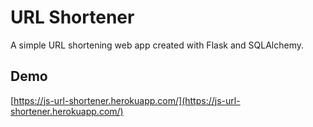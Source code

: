# URL Shortener

A simple URL shortening web app created with Flask and SQLAlchemy.

## Demo

[https://js-url-shortener.herokuapp.com/](https://js-url-shortener.herokuapp.com/)

